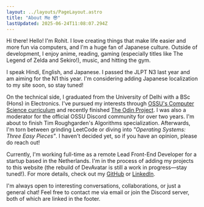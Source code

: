 ```yaml
---
layout: ../layouts/PageLayout.astro
title: "About Me 😎"
lastUpdated: 2025-06-24T11:08:07.294Z
---
```


Hi there! Hello! I'm Rohit. I love creating things that make life easier and more fun via computers, and I'm a huge fan of Japanese culture. Outside of development, I enjoy anime, reading, gaming (especially titles like The Legend of Zelda and Sekiro!), music, and hitting the gym.

I speak Hindi, English, and Japanese. I passed the JLPT N3 last year and am aiming for the N1 this year. I'm considering adding Japanese localization to my site soon, so stay tuned!

On the technical side, I graduated from the University of Delhi with a BSc (Hons) in Electronics. I've pursued my interests through [OSSU's Computer Science curriculum](https://github.com/ossu/computer-science) and recently finished [The Odin Project](https://www.theodinproject.com/). I was also a moderator for the official OSSU Discord community for over two years. I'm about to finish Tim Roughgarden's Algorithms specialization. Afterwards, I'm torn between grinding LeetCode or diving into _"Operating Systems: Three Easy Pieces"_. I haven't decided yet, so if you have an opinion, please do reach out!

Currently, I'm working full-time as a remote Lead Front-End Developer for a startup based in the Netherlands. I'm in the process of adding my projects to this website (the rebuild of DevAvatar is still a work in progress—stay tuned!). For more details, check out my [GitHub](https://github.com/r0hitm) or [LinkedIn](https://www.linkedin.com/in/r0hitm).

I'm always open to interesting conversations, collaborations, or just a general chat! Feel free to contact me via email or join the Discord server, both of which are linked in the footer.

